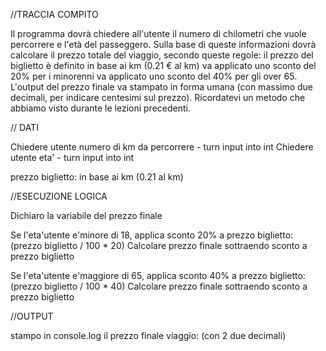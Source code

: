 //TRACCIA COMPITO

Il programma dovrà chiedere all'utente il numero di chilometri che vuole percorrere e l'età del passeggero.
Sulla base di queste informazioni dovrà calcolare il prezzo totale del viaggio, secondo queste regole:
il prezzo del biglietto è definito in base ai km (0.21 € al km)
va applicato uno sconto del 20% per i minorenni
va applicato uno sconto del 40% per gli over 65.
L'output del prezzo finale va stampato in forma umana (con massimo due decimali, per indicare centesimi sul prezzo). Ricordatevi un metodo che abbiamo visto durante le lezioni precedenti.


// DATI

Chiedere utente numero di km da percorrere - turn input into int 
Chiedere utente eta' - turn input into int

prezzo biglietto: in base ai km (0.21 al km)


//ESECUZIONE LOGICA

Dichiaro la variabile del prezzo finale

Se l'eta'utente e'minore di 18, applica sconto 20% a prezzo biglietto: (prezzo biglietto / 100 * 20)
Calcolare prezzo finale sottraendo sconto a prezzo biglietto 

Se l'eta'utente e'maggiore di 65, applica sconto 40% a prezzo biglietto: (prezzo biglietto / 100 * 40)
Calcolare prezzo finale sottraendo sconto a prezzo biglietto 

//OUTPUT

stampo in console.log il prezzo finale viaggio: (con 2 due decimali)
